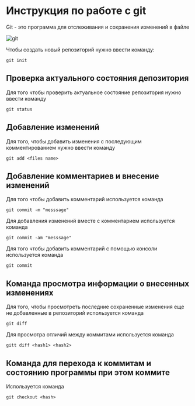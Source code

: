 # Инструкция по работе с git

Git - это программа для отслеживания и сохранения изменений в файле

![git](git.JPG)

Чтобы создать новый репозиторий нужно ввести команду:

    git init

## Проверка актуального состояния депозитория

Для того чтобы проверить актуальное состояние репозитория нужно ввести команду

    git status

## Добавление изменений

Для того, чтобы добавить изменения с последующим комментированием нужно ввести команду

    git add <files name>

## Добавление комментариев и внесение изменений

Для того чтобы добавить комментарий используется команда

    git commit -m "messsage"

Для добавления изменений вместе с комментарием используется команда

    git commit -am "messsage"

Для того чтобы добавить комментарий с помощью консоли используется команда

    git commit

 ##    Команда просмотра информации о внесенных изменениях

 Для того, чтобы просмотреть последние сохраненные изменения еще не добавленные в репозиторий используется команда

    git diff

Для просмотра отличий между коммитами используется команда

    gitt diff <hash1> <hash2>

## Команда для перехода к коммитам и состоянию программы при этом коммите

Используется команда 

    git checkout <hash>
